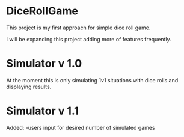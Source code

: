 # DiceRollGame
This project is my first approach for simple dice roll game. 

I will be expanding this project adding more of features frequently.

# Simulator v 1.0
At the moment this is only simulating 1v1 situations with dice rolls and displaying results.

# Simulator v 1.1
Added:
-users input for desired number of simulated games

